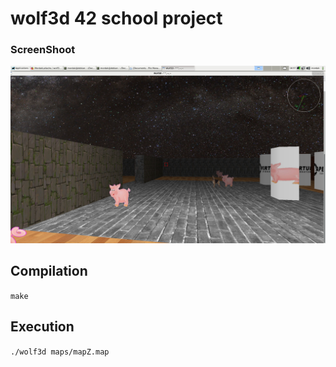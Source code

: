 # wolf3d 42 school project

### ScreenShoot
![ALT](./screenshoots/wolf.jpg)

## Compilation   
`make`

## Execution   
`./wolf3d maps/mapZ.map`

